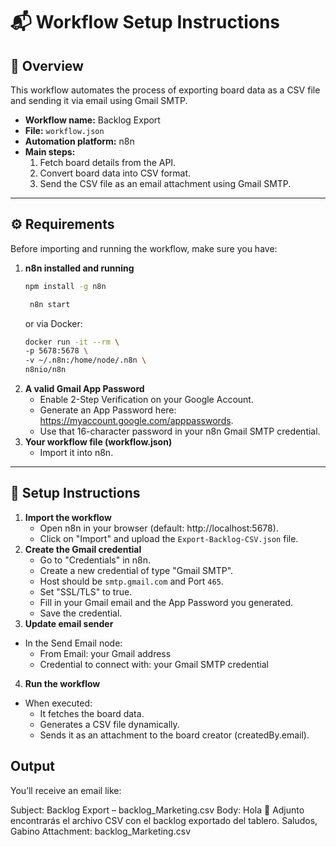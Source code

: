 # 📬 Workflow Setup Instructions

## 🧠 Overview
This workflow automates the process of exporting board data as a CSV file and sending it via email using Gmail SMTP.

- **Workflow name:** Backlog Export
- **File:** `workflow.json`
- **Automation platform:** n8n
- **Main steps:**
  1. Fetch board details from the API.
  2. Convert board data into CSV format.
  3. Send the CSV file as an email attachment using Gmail SMTP.

---

## ⚙️ Requirements

Before importing and running the workflow, make sure you have:

1. **n8n installed and running**
   ```bash
   npm install -g n8n

    n8n start
    ```
    or via Docker:
    ```bash
    docker run -it --rm \
    -p 5678:5678 \
    -v ~/.n8n:/home/node/.n8n \
    n8nio/n8n
    ```
2. **A valid Gmail App Password**
	- Enable 2-Step Verification on your Google Account.
	- Generate an App Password here: https://myaccount.google.com/apppasswords.
	- Use that 16-character password in your n8n Gmail SMTP credential.
3. **Your workflow file (workflow.json)**
   - Import it into n8n.

---
## 🚀 Setup Instructions
1. **Import the workflow**
   - Open n8n in your browser (default: http://localhost:5678).
   - Click on "Import" and upload the `Export-Backlog-CSV.json` file.
2. **Create the Gmail credential**
    - Go to "Credentials" in n8n.
    - Create a new credential of type "Gmail SMTP".
    - Host should be `smtp.gmail.com` and Port `465`.
    - Set "SSL/TLS" to true.
    - Fill in your Gmail email and the App Password you generated.
    - Save the credential.
3. **Update email sender**
  - In the Send Email node:
	  - From Email: your Gmail address
	  - Credential to connect with: your Gmail SMTP credential

4. **Run the workflow**
  - When executed:
    - It fetches the board data.
    - Generates a CSV file dynamically.
    - Sends it as an attachment to the board creator (createdBy.email).

## Output
You’ll receive an email like:

Subject: Backlog Export – backlog_Marketing.csv
Body:
Hola 👋
Adjunto encontrarás el archivo CSV con el backlog exportado del tablero.
Saludos,
Gabino
Attachment: backlog_Marketing.csv